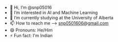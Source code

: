 - 👋 Hi, I’m @snp05016
- 👀 I’m interested in AI and Machine Learning
- 🌱 I’m currently studying at the University of Alberta
- 📫 How to reach me --> snp0501606@gmail.com
- 😄 Pronouns: He/Him
- ⚡ Fun fact: I'm Indian

<!---
snp05016/snp05016 is a ✨ special ✨ repository because its `README.md` (this file) appears on your GitHub profile.
You can click the Preview link to take a look at your changes.
--->
